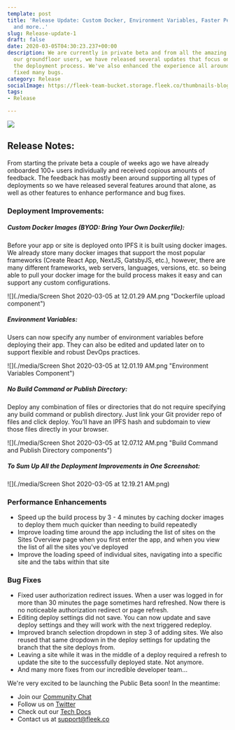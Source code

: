 ```yaml
---
template: post
title: 'Release Update: Custom Docker, Environment Variables, Faster Performance,
  and more..'
slug: Release-update-1
draft: false
date: 2020-03-05T04:30:23.237+00:00
description: We are currently in private beta and from all the amazing feedback from
  our groundfloor users, we have released several updates that focus on improving
  the deployment process. We've also enhanced the experience all around the app and
  fixed many bugs.
category: Release
socialImage: https://fleek-team-bucket.storage.fleek.co/thumbnails-blog/Release-Update-Docker.png
tags:
- Release

---
```

![](https://fleek-team-bucket.storage.fleek.co/thumbnails-blog/Release-Update-Docker.png)

## Release Notes:

From starting the private beta a couple of weeks ago we have already onboarded 100+ users individually and received copious amounts of feedback. The feedback has mostly been around supporting all types of deployments so we have released several features around that alone, as well as other features to enhance performance and bug fixes.

### Deployment Improvements:

##### Custom Docker Images (BYOD: Bring Your Own Dockerfile):

Before your app or site is deployed onto IPFS it is built using docker images. We already store many docker images that support the most popular frameworks (Create React App, NextJS, GatsbyJS, etc.), however, there are many different frameworks, web servers, languages, versions, etc. so being able to pull your docker image for the build process makes it easy and can support any custom configurations.

![](./media/Screen Shot 2020-03-05 at 12.01.29 AM.png "Dockerfile upload component")

##### Environment Variables:

Users can now specify any number of environment variables before deploying their app. They can also be edited and updated later on to support flexible and robust DevOps practices.

![](./media/Screen Shot 2020-03-05 at 12.01.19 AM.png "Environment Variables Component")

##### No Build Command or Publish Directory:

Deploy any combination of files or directories that do not require specifying any build command or publish directory. Just link your Git provider repo of files and click deploy. You’ll have an IPFS hash and subdomain to view those files directly in your browser.

![](./media/Screen Shot 2020-03-05 at 12.07.12 AM.png "Build Command and Publish Directory components")

##### To Sum Up All the Deployment Improvements in One Screenshot:

![](./media/Screen Shot 2020-03-05 at 12.19.21 AM.png)

### Performance Enhancements

* Speed up the build process by 3 - 4 minutes by caching docker images to deploy them much quicker than needing to build repeatedly
* Improve loading time around the app including the list of sites on the Sites Overview page when you first enter the app, and when you view the list of all the sites you've deployed
* Improve the loading speed of individual sites, navigating into a specific site and the tabs within that site

### Bug Fixes

* Fixed user authorization redirect issues. When a user was logged in for more than 30 minutes the page sometimes hard refreshed. Now there is no noticeable authorization redirect or page refresh.
* Editing deploy settings did not save. You can now update and save deploy settings and they will work with the next triggered redeploy.
* Improved branch selection dropdown in step 3 of adding sites. We also reused that same dropdown in the deploy settings for updating the branch that the site deploys from.
* Leaving a site while it was in the middle of a deploy required a refresh to update the site to the successfully deployed state. Not anymore.
* And many more fixes from our incredible developer team...

We're very excited to be launching the Public Beta soon! In the meantime:

* Join our [Community Chat](https://slack.fleek.co/)
* Follow us on [Twitter](https://twitter.com/FleekHQ)
* Check out our [Tech Docs](https://docs.fleek.co/)
* Contact us at support@fleek.co